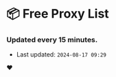 # :package: Free Proxy List
### Updated every 15 minutes.

- Last updated: `2024-08-17 09:29`

:heart:
